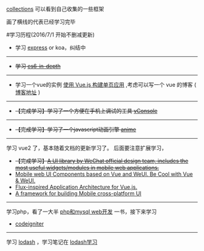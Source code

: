 [collections](https://github.com/cody1991/collections) 可以看到自己收集的一些框架

画了横线的代表已经学习完毕

#学习历程(2016/7/1 开始不删减更新)

* 学习 [express](https://github.com/expressjs/express) or koa，纠结中

<hr/>

* <del>学习 [es6-in-depth](https://hacks.mozilla.org/category/es6-in-depth/)</del>

<hr/>

* 学习一个vue的实例 [使用 Vue.js 构建单页应用](https://segmentfault.com/a/1190000005863691) ,考虑可以写一个 vue 的博客 ( [博客地址](http://cody1991.github.io/) )

<hr/>

* <del>【完成学习】学习了一个方便在手机上调试的工具 [vConsole](https://github.com/WechatFE/vConsole) </del>

<hr/>

* <del>【完成学习】学习了一个javascript动画引擎 [anime](https://github.com/juliangarnier/anime) </del>

<hr/>

学习 vue2 了，基本随着文档的更新学习了。 后面要注意扩展学习，

* <del>【完成学习】[A UI library by WeChat official design team, includes the most useful widgets/modules in mobile web applications.](https://github.com/weui/weui)</del>
* [Mobile web UI Components based on Vue and WeUI. Be Cool with Vue & WeUI. ](https://github.com/airyland/vux)
* [Flux-inspired Application Architecture for Vue.js.](https://github.com/vuejs/vuex)
* [A framework for building Mobile cross-platform UI](https://github.com/alibaba/weex)

<hr/>

学习php，看了一大半 [php和mysql web开发](https://book.douban.com/subject/6078710/) 一书，接下来学习

* [codeigniter](http://codeigniter.org.cn/user_guide/index.html)

<hr/>

学习 [lodash](https://github.com/lodash/lodash/) ，学习笔记在 [lodash学习](https://github.com/cody1991/learn/tree/gh-pages/lodash)




